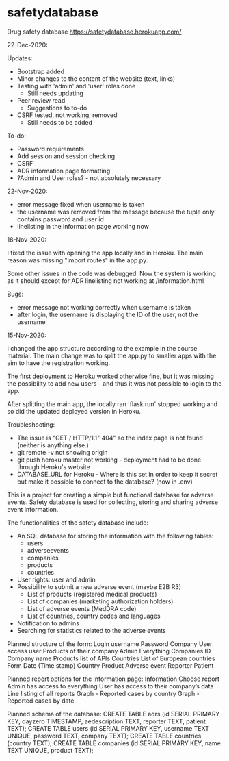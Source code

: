 # safetydatabase
Drug safety database
https://safetydatabase.herokuapp.com/

22-Dec-2020:

Updates: 
- Bootstrap added 
- Minor changes to the content of the website (text, links)
- Testing with 'admin' and 'user' roles done 
    - Still needs updating 
- Peer review read
    - Suggestions to to-do
- CSRF tested, not working, removed
    - Still needs to be added 

To-do: 
- Password requirements 
- Add session and session checking 
- CSRF
- ADR information page formatting 
- ?Admin and User roles? - not absolutely necessary 

22-Nov-2020:

- error message fixed when username is taken
- the username was removed from the message because the tuple only contains password and user id
- linelisting in the information page working now


18-Nov-2020:

I fixed the issue with opening the app locally and in Heroku. The main reason was missing "import routes" in the app.py. 

Some other issues in the code was debugged. Now the system is working as it should except for ADR linelisting not working at /information.html

Bugs:
- error message not working correctly when username is taken 
- after login, the username is displaying the ID of the user, not the username

15-Nov-2020: 

I changed the app structure according to the example in the course material. The main change was to split the app.py to smaller apps with the aim to have the registration working. 

The first deployment to Heroku worked otherwise fine, but it was missing the possibility to add new users - and thus it was not possible to login to the app. 

After splitting the main app, the locally ran 'flask run' stopped working and so did the updated deployed version in Heroku. 

Troubleshooting:
- The issue is "GET / HTTP/1.1" 404" so the index page is not found (neither is anything else.)
- git remote -v not showing origin
- git push heroku master not working - deployment had to be done through Heroku's website
- DATABASE_URL for Heroku - Where is this set in order to keep it secret but make it possible to connect to the database? (now in .env)

This is a project for creating a simple but functional database for adverse events. Safety database is used for collecting, storing and sharing adverse event information. 

The functionalities of the safety database include: 
- An SQL database for storing the information with the following tables: 
    - users
    - adverseevents
    - companies
    - products 
    - countries 
- User rights: user and admin
- Possibility to submit a new adverse event (maybe E2B R3)
    - List of products (registered medical products)
    - List of companies (marketing authorization holders)
    - List of adverse events (MedDRA code)
    - List of countries, country codes and languages
- Notification to admins
- Searching for statistics related to the adverse events 

Planned structure of the form:
Login
username 
Password
Company
User access
user
Products of their company
Admin
Everything
Companies
ID
Company name
Products
list of APIs 
Countries
List of European countries
Form
Date (Time stamp)
Country
Product
Adverse event 
Reporter 
Patient 

Planned report options for the information page: 
Information 
Choose report 
Admin has access to everything 
User has access to their company’s data
Line listing of all reports 
Graph - Reported cases by country
Graph - Reported cases by date

Planned schema of the database: 
CREATE TABLE adrs (id SERIAL PRIMARY KEY, dayzero TIMESTAMP, aedescription TEXT, reporter TEXT, patient TEXT);
CREATE TABLE users (id SERIAL PRIMARY KEY, username TEXT UNIQUE, password TEXT, company TEXT);
CREATE TABLE countries (country TEXT);
CREATE TABLE companies (id SERIAL PRIMARY KEY, name TEXT UNIQUE, product TEXT);
